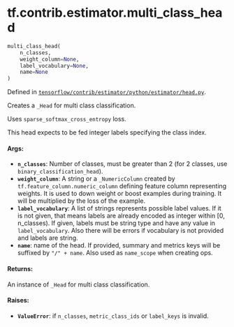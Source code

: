<div itemscope itemtype="http://developers.google.com/ReferenceObject">
<meta itemprop="name" content="tf.contrib.estimator.multi_class_head" />
</div>

# tf.contrib.estimator.multi_class_head

``` python
multi_class_head(
    n_classes,
    weight_column=None,
    label_vocabulary=None,
    name=None
)
```



Defined in [`tensorflow/contrib/estimator/python/estimator/head.py`](https://www.tensorflow.org/code/tensorflow/contrib/estimator/python/estimator/head.py).

Creates a `_Head` for multi class classification.

Uses `sparse_softmax_cross_entropy` loss.

This head expects to be fed integer labels specifying the class index.

#### Args:

* <b>`n_classes`</b>: Number of classes, must be greater than 2 (for 2 classes, use
    `binary_classification_head`).
* <b>`weight_column`</b>: A string or a `_NumericColumn` created by
    `tf.feature_column.numeric_column` defining feature column representing
    weights. It is used to down weight or boost examples during training. It
    will be multiplied by the loss of the example.
* <b>`label_vocabulary`</b>: A list of strings represents possible label values. If it
    is not given, that means labels are already encoded as integer within
    [0, n_classes). If given, labels must be string type and have any value in
    `label_vocabulary`. Also there will be errors if vocabulary is not
    provided and labels are string.
* <b>`name`</b>: name of the head. If provided, summary and metrics keys will be
    suffixed by `"/" + name`. Also used as `name_scope` when creating ops.


#### Returns:

An instance of `_Head` for multi class classification.


#### Raises:

* <b>`ValueError`</b>: if `n_classes`, `metric_class_ids` or `label_keys` is invalid.